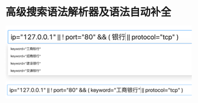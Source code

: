 # 高级搜索语法解析器及语法自动补全
![screenshot1.png](./public/screenshot1.png)
![screenshot2.png](./public/screenshot2.png)
